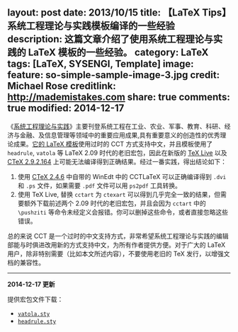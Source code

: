 layout: post
date: 2013/10/15
title: 【LaTeX Tips】系统工程理论与实践模板编译的一些经验
description: 这篇文章介绍了使用系统工程理论与实践的 LaTeX 模板的一些经验。
category: LaTeX
tags: [LaTeX, SYSENGI, Template]
image:
  feature: so-simple-sample-image-3.jpg
  credit: Michael Rose
  creditlink: http://mademistakes.com
share: true
comments: true
modified: 2014-12-17
---

《[系统工程理论与实践](http://www.sysengi.com/)》主要刊登系统工程在工业、农业、军事、教育、科研、经济与金融、及信息管理等领域中的重要应用成果,具有重要意义的创造性的优秀理论成果。[它的 LaTeX 模板](http://www.sysengi.com/UserFiles/File/model2013.tex)使用过时的 CCT 方式支持中文，并且模板使用了 `headrule`, `vatola` 等 LaTeX 2.09 时代的老旧宏包，因此在新版的 [TeX Live](http://www.tug.org/texlive/) 以及 [CTeX 2.9.2.164](http://www.ctex.org/CTeXDownload) 上可能无法编译得到正确结果。经过一番实践，得出结论如下：

<!--more-->

1. 使用 [CTeX 2.4.6](ftp://ftp.ctex.org/pub/tex/systems/ctex/obsolete/2.4/) 中自带的 WinEdt 中的 CCTLaTeX 可以正确编译得到 `.dvi` 和 `.ps` 文件，如果需要 `.pdf` 文件可以用 `ps2pdf` 工具转换。
1. 使用 TeX Live, 替换 `cctart` 为 `ctexart` 可以得到几乎完全一致的结果，但需要额外下载前述两个 2.09 时代的老旧宏包，并且会因为 `cctart` 中的 `\pushziti` 等命令未经定义会报错。你可以删掉这些命令，或者直接忽略这些错误。

总的来说 CCT 是一个过时的中文支持方式，非常希望系统工程理论与实践的编辑部能与时俱进改用新的方式支持中文，为所有作者提供方便。对于广大的 LaTeX 用户，除非特别需要（比如本文所述内容），不要使用老旧的 TeX 发行，以增强文档的兼容性。

-------

**2014-12-17 更新**

提供宏包文件下载：

* [`vatola.sty`]({{site.url}}/attachment/LaTeX-useful-tools/old_style/vatola.sty)
* [`headrule.sty`]({{site.url}}/attachment/LaTeX-useful-tools/old_style/headrule.sty)
